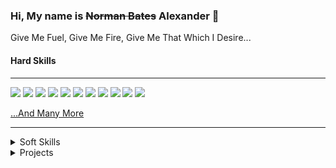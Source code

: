 ### Hi, My name is ~~Norman Bates~~ Alexander 🤘

Give Me Fuel, Give Me Fire, Give Me That Which I Desire...

<!-- - 🔭 Стремлюсь досконально разобраться в магии и пользоваться ею
- 🏫 В настоящее время изучаю Vue3
- ⚡ Делаю [тестовые](#тестовые) задания
- ⚡ Развиваю, модернизирую [cобственный](#собственный-проект) проект (React, Redux)
- 📖 Настольная книга - "Javascript полное руководство" (7 издание) Флэнагана, онлайн - learn.javascript.ru
- 💪 Хочу присоединится к крутой команде
- 🚀 И начинать делать реально нужные вещи   -->

#### Hard Skills

---

<img src='https://img.shields.io/badge/HTML5-E34F26?style=for-the-badge&logo=html5&logoColor=white'> <img src='https://img.shields.io/badge/CSS3-1572B6?style=for-the-badge&logo=css3&logoColor=white'> <img src='https://img.shields.io/badge/JavaScript-F7DF1E?style=for-the-badge&logo=javascript&logoColor=black' > <img src='https://img.shields.io/badge/Vue.js-35495E?style=for-the-badge&logo=vue.js&logoColor=4FC08D' > <img src='https://img.shields.io/badge/Nuxt-002E3B?style=for-the-badge&logo=nuxtdotjs&logoColor=#00DC82' >
<img src='https://img.shields.io/badge/React-20232A?style=for-the-badge&logo=react&logoColor=61DAFB' > <img src='https://img.shields.io/badge/Node.js-43853D?style=for-the-badge&logo=node.js&logoColor=white' > <img src='https://img.shields.io/badge/Express.js-404D59?style=for-the-badge' > <img src='https://img.shields.io/badge/MongoDB-4EA94B?style=for-the-badge&logo=mongodb&logoColor=white'> <img src='https://img.shields.io/badge/GitHub-100000?style=for-the-badge&logo=github&logoColor=white' > <img src='https://img.shields.io/badge/gitlab-%23181717.svg?style=for-the-badge&logo=gitlab&logoColor=white' > 


<a href="https://github.com/SashaLeshiy/portfolio-project-tech">...And Many More</a>

<!-- ### Что сделано?

#### Учебные проекты

---

- 🎥 Проект Movies-explorer - https://zomlesh.nomoredomains.monster (логин - test@mail.ru пароль - test)
- 🏰 Проект Место - https://zomlesh.nomoredomains.club/ (логин - test@test.ru пароль - test123)
- 🏰 Проект Место - https://sashaleshiy.github.io/mesto/ - аналог предыдущего, но на чистом Javascript c использованием классов 🔥🔥🔥
- ☀️ Проект Путешествие по России - https://vacanza-russo.netlify.app/

#### Собственный проект

--- -->


<!-- #### Тестовые

---

- Тестовое №1 https://github.com/SashaLeshiy/test-al
- Тестовое №2 https://github.com/SashaLeshiy/test-pan
- Тестовое №3 https://github.com/SashaLeshiy/test-lepehin -->


---

<details>
  <summary>Soft Skills</summary>
  
  
  ![bart-like](./psycho.webp)
  
</details>

<!-- ---
---
- 📧 zomlesh@yandex.ru
- 📟 https://t.me/zomlesh 
--- 

<img src='https://github-readme-stats.vercel.app/api?username=SashaLeshiy' >

--- -->
<details>
  <summary>Projects</summary>
  
  
- 🤘🤘🤘 Hitallica -  Chart of songs uploaded by Yandex users - https://hitallica.netlify.app/  
<img src='https://img.shields.io/badge/Redux-593D88?style=for-the-badge&logo=redux&logoColor=white'> <img src='https://img.shields.io/badge/React-20232A?style=for-the-badge&logo=react&logoColor=61DAFB' > <img src='https://img.shields.io/badge/Netlify-00C7B7?style=for-the-badge&logo=netlify&logoColor=white' >
- link to frontend https://github.com/SashaLeshiy/hit-parad-front
- link to backend https://github.com/SashaLeshiy/hit-parad
---
- 🏫 Project Место - https://sashaleshiy.github.io/mesto/ - JS in class syntax 🔥🔥🔥
- link to repo https://github.com/SashaLeshiy/mesto
---
- 🏫 Page of a child neuropsychologist - https://neurops.netlify.app/ <br>
<img src='https://img.shields.io/badge/Vue.js-35495E?style=for-the-badge&logo=vue.js&logoColor=4FC08D' > <img src='https://img.shields.io/badge/Netlify-00C7B7?style=for-the-badge&logo=netlify&logoColor=white' >
- link to repository https://github.com/SashaLeshiy/psycho

  
</details>





<!--
**SashaLeshiy/SashaLeshiy** is a ✨ _special_ ✨ repository because its `README.md` (this file) appears on your GitHub profile.

Here are some ideas to get you started:

- 🔭 I’m currently working on ...
- 🌱 I’m currently learning ...
- 👯 I’m looking to collaborate on ...
- 🤔 I’m looking for help with ...
- 💬 Ask me about ...
- 📫 How to reach me: ...
- 😄 Pronouns: ...
- ⚡ Fun fact: ...
-->
